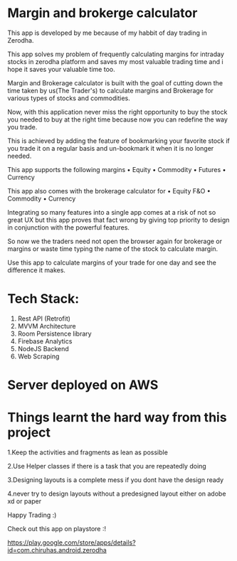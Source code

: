 # Margin and brokerge calculator

This app is developed by me because of my habbit of day trading in Zerodha.

This app solves my problem of frequently calculating margins for intraday stocks in zerodha platform and saves my most valuable trading time and i hope it saves your valuable time too.

Margin and Brokerage calculator is built with the goal of cutting down the time taken by us(The Trader's) to calculate margins and Brokerage for various types of stocks and commodities.

Now, with this application never miss the right opportunity to buy the stock you needed to buy at the right time because now you can redefine the way you trade.

This is achieved by adding the feature of bookmarking your favorite stock if you trade it on a regular basis and un-bookmark it when it is no longer needed.

This app supports the following margins
• Equity
• Commodity
• Futures
• Currency

This app also comes with the brokerage calculator for
• Equity F&O
• Commodity
• Currency

Integrating so many features into a single app comes at a risk of not so great UX but this app proves that fact wrong by giving top priority to design in conjunction with the powerful features.

So now we the traders need not open the browser again for brokerage or margins or waste time typing the name of the stock to calculate margin.

Use this app to calculate margins of your trade for one day and see the difference it makes.


# Tech Stack:

1. Rest API (Retrofit)
2. MVVM Architecture
3. Room Persistence library
4. Firebase Analytics
5. NodeJS Backend
6. Web Scraping

# Server deployed on AWS 


# Things learnt the hard way from this project

1.Keep the activities and fragments as lean as possible

2.Use Helper classes if there is a task that you are repeatedly doing

3.Designing layouts is a complete mess if you dont have the design ready

4.never try to design layouts without a predesigned layout either on adobe xd or paper



Happy Trading :)


Check out this app on playstore :!

https://play.google.com/store/apps/details?id=com.chiruhas.android.zerodha
